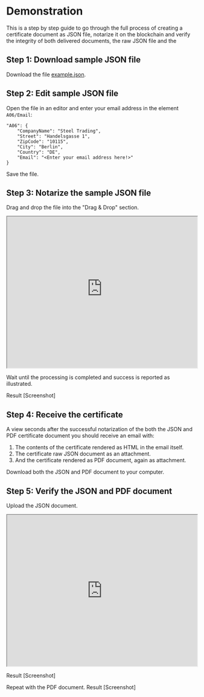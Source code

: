 # Demonstration

This is a step by step guide to go through the full process of creating a certificate document as JSON file, notarize it on the blockchain and verify the integrity of both delivered documents, the raw JSON file and the 
## Step 1: Download sample JSON file

Download the file [example.json](/_json/example.json ':ignore title :target=_blank').

## Step 2: Edit sample JSON file

Open the file in an editor and enter your email address in the element `A06/Email`:

    "A06": {
        "CompanyName": "Steel Trading",
        "Street": "Handelsgasse 1",
        "ZipCode": "10115",
        "City": "Berlin",
        "Country": "DE",
        "Email": "<Enter your email address here!>"
    }
Save the file.

## Step 3: Notarize the sample JSON file

Drag and drop the file into the "Drag & Drop" section.

<iframe width="100%" height="400" src="https://test.notarization.en10204.io"/></iframe>

Wait until the processing is completed and success is reported as illustrated.

Result [Screenshot]

## Step 4: Receive the certificate

A view seconds after the successful notarization of the both the JSON and PDF certificate document you should receive an email with:

1. The contents of the certificate rendered as HTML in the email itself.
2. The certificate raw JSON document as an attachment.
3. And the certificate rendered as PDF document, again as attachment.

Download both the JSON and PDF document to your computer. 

## Step 5: Verify the JSON and PDF document

Upload the JSON document.

<iframe width="100%" height="400" src="https://test.verification.en10204.io"/></iframe>

Result [Screenshot]

Repeat with the PDF document.
Result [Screenshot]
